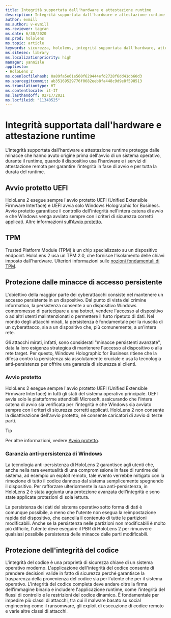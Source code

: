 ```yaml
---
title: Integrità supportata dall'hardware e attestazione runtime
description: Integrità supportata dall'hardware e attestazione runtime
author: evmill
ms.author: v-evmill
ms.reviewer: tagran
ms.date: 6/30/2020
ms.prod: hololens
ms.topic: article
keywords: sicurezza, hololens, integrità supportata dall'hardware, attestazione runtime, UEFI, avvio protetto UEFI, avvio sicuro, TPM, protezione dalle minacce, garanzia anti-persistenza di Windows, integrità del codice, protezione del codice
ms.sitesec: library
ms.localizationpriority: high
manager: yannisle
appliesto:
- HoloLens 2
ms.openlocfilehash: 0a89fa5e61e560f629444efd2728f6dd41db60d3
ms.sourcegitcommit: ab35169529776f0682eeb8fa448c9d9e8f598513
ms.translationtype: HT
ms.contentlocale: it-IT
ms.lasthandoff: 02/17/2021
ms.locfileid: "11340525"
---
```

# Integrità supportata dall'hardware e attestazione runtime

L'integrità supportata dall'hardware e attestazione runtime protegge dalle minacce che hanno avuto origine prima dell'avvio di un sistema operativo, durante il runtime, quando il dispositivo usa l'hardware e i servizi di attestazione remota per garantire l'integrità in fase di avvio e per tutta la durata del runtime.

## Avvio protetto UEFI

HoloLens 2 esegue sempre l'avvio protetto UEFI (Unified Extensible Firmware Interface) e UEFI avvia solo Windows Holographic for Business.
Avvio protetto garantisce il controllo dell'integrità nell'intera catena di avvio e che Windows venga avviato sempre con i criteri di sicurezza corretti applicati. Altre informazioni sull’[Avvio protetto.](https://docs.microsoft.com/windows-hardware/design/device-experiences/oem-secure-boot)

## TPM

Trusted Platform Module (TPM) è un chip specializzato su un dispositivo endpoint. HoloLens 2 usa un TPM 2.0, che fornisce l'isolamento delle chiavi imposto dall'hardware. Ulteriori informazioni sulle [nozioni fondamentali di TPM](https://docs.microsoft.com/windows/security/information-protection/tpm/tpm-fundamentals).

## Protezione dalle minacce di accesso persistente

L'obiettivo della maggior parte dei cyberattacchi consiste nel mantenere un accesso persistente in un dispositivo. Dal punto di vista del crimine informatico, la persistenza consente a un dispositivo Windows compromesso di partecipare a una botnet, vendere l'accesso al dispositivo o ad altri utenti malintenzionati o permettere il furto ripetuto di dati. Nel mondo degli attacchi mirati, la persistenza è fondamentale per la riuscita di un cyberattacco, sia a un dispositivo che, più comunemente, a un'intera rete.  

Gli attacchi mirati, infatti, sono considerati "minacce persistenti avanzate", data la loro esigenza strategica di mantenere l'accesso al dispositivo o alla rete target. Per questo, Windows Holographic for Business ritiene che la difesa contro la persistenza sia assolutamente cruciale e usa la tecnologia anti-persistenza per offrire una garanzia di sicurezza ai clienti.

### Avvio protetto

HoloLens 2 esegue sempre l'avvio protetto UEFI (Unified Extensible Firmware Interface) in tutti gli stati del sistema operativo principale. UEFI avvia solo le piattaforme attendibili Microsoft, assicurando che l'intera catena di avvio sia verificata per l'integrità e che Windows sia avviato sempre con i criteri di sicurezza corretti applicati. HoloLens 2 non consente la disattivazione dell'avvio protetto, né consente caricatori di avvio di terze parti.

> [!Tip]
> Per altre informazioni, vedere [Avvio protetto](https://docs.microsoft.com/windows-hardware/design/device-experiences/oem-secure-boot).

### Garanzia anti-persistenza di Windows

La tecnologia anti-persistenza di HoloLens 2 garantisce agli utenti che, anche nella rara eventualità di una compromissione in fase di runtime del sistema, ad esempio un exploit remoto, tale evento verrebbe mitigato con la rimozione di tutto il codice dannoso dal sistema semplicemente spegnendo il dispositivo. Per rafforzare ulteriormente la sua anti-persistenza, in HoloLens 2 è stata aggiunta una protezione avanzata dell'integrità e sono state applicate protezioni di sola lettura.

La persistenza dei dati del sistema operativo sotto forma di dati è comunque possibile, a meno che l'utente non esegua la reimpostazione rapida del dispositivo, che cancella il contenuto di tutte le partizioni modificabili. Anche se la persistenza nelle partizioni non modificabili è molto più difficile, l'utente deve eseguire il PBR di HoloLens 2 per rimuovere qualsiasi possibile persistenza delle minacce dalle parti modificabili.

## Protezione dell'integrità del codice

L'integrità del codice è una proprietà di sicurezza chiave di un sistema operativo moderno. L'applicazione dell'integrità del codice consente di prendere decisioni valide in fatto di sicurezza perché garantisce la trasparenza della provenienza del codice sia per l'utente che per il sistema operativo. L'integrità del codice completa deve andare oltre la firma dell'immagine binaria e includere l'applicazione runtime, come l'integrità del flussi di controllo e le restrizioni del codice dinamico. È fondamentale per impedire più classi di attacchi, tra cui il malware basato su social engineering come il ransomware, gli exploit di esecuzione di codice remoto e varie altre classi di attacchi.

